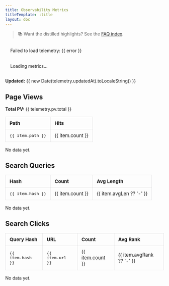 ```yaml
---
title: Observability Metrics
titleTemplate: :title
layout: doc
---
```


> 📚 Want the distilled highlights? See the [FAQ index](/en/about/qa.html).

<script setup lang="ts">
import { onMounted, ref } from 'vue'
import { withBase } from 'vitepress'

interface TelemetryData {
  updatedAt: string
  pv: { total: number; pathsTop: Array<{ path: string; count: number }> }
  search: {
    queriesTop: Array<{ hash: string; count: number; avgLen?: number }>
    clicksTop: Array<{ hash: string; url: string; count: number; avgRank?: number }>
  }
}

const telemetry = ref<TelemetryData | null>(null)
const error = ref<string | null>(null)

onMounted(async () => {
  try {
    const requestUrl = withBase('/telemetry.json')
    const res = await fetch(requestUrl, { cache: 'no-store' })
    if (!res.ok) throw new Error(`HTTP ${res.status}`)
    telemetry.value = await res.json()
  } catch (err: any) {
    error.value = err?.message || String(err)
  }
})
</script>

<div v-if="error" class="telemetry-error">
  Failed to load telemetry: {{ error }}
</div>

<div v-else-if="!telemetry" class="telemetry-loading">
  Loading metrics…
</div>

<div v-else class="telemetry-report">
  <p><strong>Updated:</strong> {{ new Date(telemetry.updatedAt).toLocaleString() }}</p>
  <section>
    <h2>Page Views</h2>
    <p><strong>Total PV:</strong> {{ telemetry.pv.total }}</p>
    <table v-if="telemetry.pv.pathsTop.length">
      <thead><tr><th>Path</th><th>Hits</th></tr></thead>
      <tbody>
        <tr v-for="item in telemetry.pv.pathsTop" :key="item.path">
          <td><code>{{ item.path }}</code></td>
          <td>{{ item.count }}</td>
        </tr>
      </tbody>
    </table>
    <p v-else>No data yet.</p>
  </section>

  <section>
    <h2>Search Queries</h2>
    <table v-if="telemetry.search.queriesTop.length">
      <thead><tr><th>Hash</th><th>Count</th><th>Avg Length</th></tr></thead>
      <tbody>
        <tr v-for="item in telemetry.search.queriesTop" :key="item.hash">
          <td><code>{{ item.hash }}</code></td>
          <td>{{ item.count }}</td>
          <td>{{ item.avgLen ?? '-' }}</td>
        </tr>
      </tbody>
    </table>
    <p v-else>No data yet.</p>
  </section>

  <section>
    <h2>Search Clicks</h2>
    <table v-if="telemetry.search.clicksTop.length">
      <thead><tr><th>Query Hash</th><th>URL</th><th>Count</th><th>Avg Rank</th></tr></thead>
      <tbody>
        <tr v-for="item in telemetry.search.clicksTop" :key="item.hash + item.url">
          <td><code>{{ item.hash }}</code></td>
          <td><code>{{ item.url }}</code></td>
          <td>{{ item.count }}</td>
          <td>{{ item.avgRank ?? '-' }}</td>
        </tr>
      </tbody>
    </table>
    <p v-else>No data yet.</p>
  </section>
</div>

<style scoped>
.telemetry-report table {
  width: 100%;
  border-collapse: collapse;
  margin: 1rem 0;
  font-size: 0.95rem;
}
.telemetry-report th,
.telemetry-report td {
  border: 1px solid rgba(60, 60, 67, 0.12);
  padding: 0.6rem 0.8rem;
  text-align: left;
}
.telemetry-loading,
.telemetry-error {
  padding: 1rem;
}
</style>
